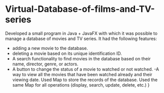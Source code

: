# Virtual-Database-of-films-and-TV-series
Developed a small program in Java + JavaFX with which it was possible to  manage a database of movies and TV series. It had the following features: 
- adding a new movie to the database.
- deleting a movie based on its unique identification ID.
- A search functionality to find movies in the database based on their name, director, genre, or actors.
- A button to change the status of a movie to watched or not watched.
-A way to view all the movies that have been watched already and their viewing date.
Used Map to store the records of the database. Used the same Map for all operations (display, search, update, delete, etc.) } 
